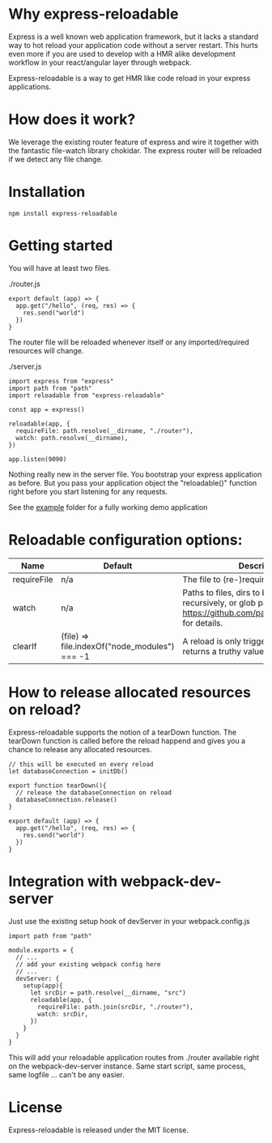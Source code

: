 # Why express-reloadable

Express is a well known web application framework, but it lacks a standard way to hot reload your application code without a server restart. This hurts even more if you are used to develop with a HMR alike development workflow in your react/angular layer through webpack.

Express-reloadable is a way to get HMR like code reload in your express applications.


# How does it work?

We leverage the existing router feature of express and wire it together with the fantastic file-watch library chokidar. The express router will be reloaded if we detect any file change.

# Installation

```
npm install express-reloadable
```

# Getting started

You will have at least two files.

./router.js

```
export default (app) => {
  app.get("/hello", (req, res) => {
	res.send("world")
  })
}
```

The router file will be reloaded whenever itself or any imported/required resources will change.


./server.js

```
import express from "express"
import path from "path"
import reloadable from "express-reloadable"

const app = express()

reloadable(app, {
  requireFile: path.resolve(__dirname, "./router"),
  watch: path.resolve(__dirname),
})

app.listen(9090)
```

Nothing really new in the server file. You bootstrap your express application as before. But you pass your application object the "reloadable()" function right before you start listening for any requests.

See the [example](https://github.com/jzimmek/express-reloadable/tree/master/example) folder for a fully working demo application


# Reloadable configuration options:

|Name|Default|Description|
|----|-------|-----------|
|requireFile|n/a|The file to (re-)require on reload|
|watch|n/a|Paths to files, dirs to be watched recursively, or glob patterns. See https://github.com/paulmillr/chokidar#api for details.|
|clearIf|(file) => file.indexOf("node_modules") === -1|A reload is only triggered if this functions returns a truthy value.|


# How to release allocated resources on reload?

Express-reloadable supports the notion of a tearDown function. The tearDown function is called before the reload happend and gives you a chance to release any allocated resources.

```
// this will be executed on every reload
let databaseConnection = initDb()

export function tearDown(){
  // release the databaseConnection on reload
  databaseConnection.release()
}

export default (app) => {
  app.get("/hello", (req, res) => {
	res.send("world")
  })
}
```


# Integration with webpack-dev-server

Just use the existing setup hook of devServer in your webpack.config.js

```
import path from "path"

module.exports = {
  // ... 
  // add your existing webpack config here
  // ...
  devServer: {
    setup(app){
      let srcDir = path.resolve(__dirname, "src")
      reloadable(app, {
        requireFile: path.join(srcDir, "./router"),
        watch: srcDir,
      })
    }  
  }
}
```

This will add your reloadable application routes from ./router available right on the webpack-dev-server instance. Same start script, same process, same logfile ... can't be any easier.

# License

Express-reloadable is released under the MIT license.
